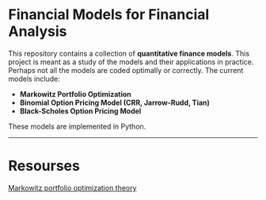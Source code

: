 # Financial Models for Financial Analysis

This repository contains a collection of **quantitative finance models**. This project is meant as a study of the models and their applications in practice. Perhaps not all the models are coded optimally or correctly. The current models include:

- **Markowitz Portfolio Optimization**
- **Binomial Option Pricing Model (CRR, Jarrow-Rudd, Tian)**
- **Black-Scholes Option Pricing Model**

These models are implemented in Python.

---

# Resourses
[Markowitz portfolio optimization theory](https://docs.mosek.com/portfolio-cookbook/transaction.html)

